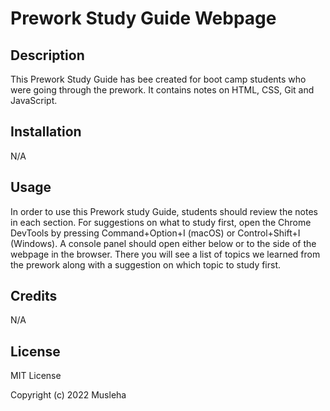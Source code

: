 # Prework Study Guide Webpage

## Description

This Prework Study Guide has bee created for boot camp students who were going through the prework. It contains notes on HTML, CSS, Git and JavaScript.


## Installation

N/A

## Usage

In order to use this Prework study Guide, students should review the notes in each section. For suggestions on what to study first, open the Chrome DevTools by pressing Command+Option+I (macOS) or Control+Shift+I (Windows). A console panel should open either below or to the side of the webpage in the browser. There you will see a list of topics we learned from the prework along with a suggestion on which topic to study first.


## Credits

N/A

## License

MIT License

Copyright (c) 2022 Musleha


